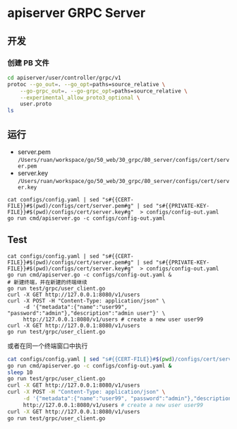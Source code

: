 # apiserver GRPC Server

## 开发

### 创建 PB 文件

```bash
cd apiserver/user/controller/grpc/v1
protoc --go_out=. --go_opt=paths=source_relative \
    --go-grpc_out=. --go-grpc_opt=paths=source_relative \
    --experimental_allow_proto3_optional \
    user.proto
ls
```

## 运行

- server.pem `/Users/ruan/workspace/go/50_web/30_grpc/80_server/configs/cert/server.pem`
- server.key `/Users/ruan/workspace/go/50_web/30_grpc/80_server/configs/cert/server.key`


```shell
cat configs/config.yaml | sed "s#{{CERT-FILE}}#$(pwd)/configs/cert/server.pem#g" | sed "s#{{PRIVATE-KEY-FILE}}#$(pwd)/configs/cert/server.key#g"  > configs/config-out.yaml
go run cmd/apiserver.go -c configs/config-out.yaml
```

## Test

```shell
cat configs/config.yaml | sed "s#{{CERT-FILE}}#$(pwd)/configs/cert/server.pem#g" | sed "s#{{PRIVATE-KEY-FILE}}#$(pwd)/configs/cert/server.key#g"  > configs/config-out.yaml
go run cmd/apiserver.go -c configs/config-out.yaml &
# 新建终端，并在新建的终端继续
go run test/grpc/user_client.go
curl -X GET http://127.0.0.1:8080/v1/users
curl -X POST -H "Content-Type: application/json" \
     -d '{"metadata":{"name":"user99", "password":"admin"},"description":"admin user"}' \
     http://127.0.0.1:8080/v1/users # create a new user user99
curl -X GET http://127.0.0.1:8080/v1/users
go run test/grpc/user_client.go
```

或者在同一个终端窗口中执行

```bash
cat configs/config.yaml | sed "s#{{CERT-FILE}}#$(pwd)/configs/cert/server.pem#g" | sed "s#{{PRIVATE-KEY-FILE}}#$(pwd)/configs/cert/server.key#g"  > configs/config-out.yaml
go run cmd/apiserver.go -c configs/config-out.yaml &
sleep 10
go run test/grpc/user_client.go
curl -X GET http://127.0.0.1:8080/v1/users
curl -X POST -H "Content-Type: application/json" \
     -d '{"metadata":{"name":"user99", "password":"admin"},"description":"admin user"}' \
     http://127.0.0.1:8080/v1/users # create a new user user99
curl -X GET http://127.0.0.1:8080/v1/users
go run test/grpc/user_client.go
```

